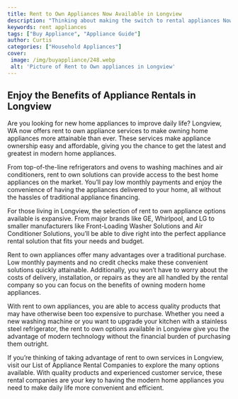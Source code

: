 ```yaml
---
title: Rent to Own Appliances Now Available in Longview
description: "Thinking about making the switch to rental appliances Now its easier than ever with our new rent to own program in Longview Get the best in kitchen and laundry appliances today"
keywords: rent appliances
tags: ["Buy Appliance", "Appliance Guide"]
author: Curtis
categories: ["Household Appliances"]
cover: 
 image: /img/buyappliance/248.webp
 alt: 'Picture of Rent to Own appliances in Longview'
---
```

## Enjoy the Benefits of Appliance Rentals in Longview
Are you looking for new home appliances to improve daily life? Longview, WA now offers rent to own appliance services to make owning home appliances more attainable than ever. These services make appliance ownership easy and affordable, giving you the chance to get the latest and greatest in modern home appliances. 

From top-of-the-line refrigerators and ovens to washing machines and air conditioners, rent to own solutions can provide access to the best home appliances on the market. You’ll pay low monthly payments and enjoy the convenience of having the appliances delivered to your home, all without the hassles of traditional appliance financing.

For those living in Longview, the selection of rent to own appliance options available is expansive. From major brands like GE, Whirlpool, and LG to smaller manufacturers like Front-Loading Washer Solutions and Air Conditioner Solutions, you’ll be able to dive right into the perfect appliance rental solution that fits your needs and budget. 

Rent to own appliances offer many advantages over a traditional purchase. Low monthly payments and no credit checks make these convenient solutions quickly attainable. Additionally, you won’t have to worry about the costs of delivery, installation, or repairs as they are all handled by the rental company so you can focus on the benefits of owning modern home appliances.

With rent to own appliances, you are able to access quality products that may have otherwise been too expensive to purchase. Whether you need a new washing machine or you want to upgrade your kitchen with a stainless steel refrigerator, the rent to own options available in Longview give you the advantage of modern technology without the financial burden of purchasing them outright.

If you’re thinking of taking advantage of rent to own services in Longview, visit our List of Appliance Rental Companies to explore the many options available. With quality products and experienced customer service, these rental companies are your key to having the modern home appliances you need to make daily life more convenient and efficient.
